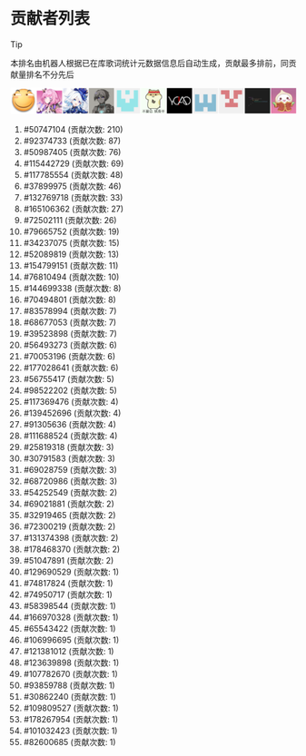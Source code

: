 # 贡献者列表

> [!TIP]
> 本排名由机器人根据已在库歌词统计元数据信息后自动生成，贡献最多排前，同贡献量排名不分先后

![贡献者头像画廊](./CONTRIBUTORS.svg)

1. #50747104 (贡献次数: 210)
2. #92374733 (贡献次数: 87)
3. #50987405 (贡献次数: 76)
4. #115442729 (贡献次数: 69)
5. #117785554 (贡献次数: 48)
6. #37899975 (贡献次数: 46)
7. #132769718 (贡献次数: 33)
8. #165106362 (贡献次数: 27)
9. #72502111 (贡献次数: 26)
10. #79665752 (贡献次数: 19)
11. #34237075 (贡献次数: 15)
12. #52089819 (贡献次数: 13)
13. #154799151 (贡献次数: 11)
14. #76810494 (贡献次数: 10)
15. #144699338 (贡献次数: 8)
16. #70494801 (贡献次数: 8)
17. #83578994 (贡献次数: 7)
18. #68677053 (贡献次数: 7)
19. #39523898 (贡献次数: 7)
20. #56493273 (贡献次数: 6)
21. #70053196 (贡献次数: 6)
22. #177028641 (贡献次数: 6)
23. #56755417 (贡献次数: 5)
24. #98522202 (贡献次数: 5)
25. #117369476 (贡献次数: 4)
26. #139452696 (贡献次数: 4)
27. #91305636 (贡献次数: 4)
28. #111688524 (贡献次数: 4)
29. #25819318 (贡献次数: 3)
30. #30791583 (贡献次数: 3)
31. #69028759 (贡献次数: 3)
32. #68720986 (贡献次数: 3)
33. #54252549 (贡献次数: 2)
34. #69021881 (贡献次数: 2)
35. #32919465 (贡献次数: 2)
36. #72300219 (贡献次数: 2)
37. #131374398 (贡献次数: 2)
38. #178468370 (贡献次数: 2)
39. #51047891 (贡献次数: 2)
40. #129690529 (贡献次数: 1)
41. #74817824 (贡献次数: 1)
42. #74950717 (贡献次数: 1)
43. #58398544 (贡献次数: 1)
44. #166970328 (贡献次数: 1)
45. #65543422 (贡献次数: 1)
46. #106996695 (贡献次数: 1)
47. #121381012 (贡献次数: 1)
48. #123639898 (贡献次数: 1)
49. #107782670 (贡献次数: 1)
50. #93859788 (贡献次数: 1)
51. #30862240 (贡献次数: 1)
52. #109809527 (贡献次数: 1)
53. #178267954 (贡献次数: 1)
54. #101032423 (贡献次数: 1)
55. #82600685 (贡献次数: 1)
